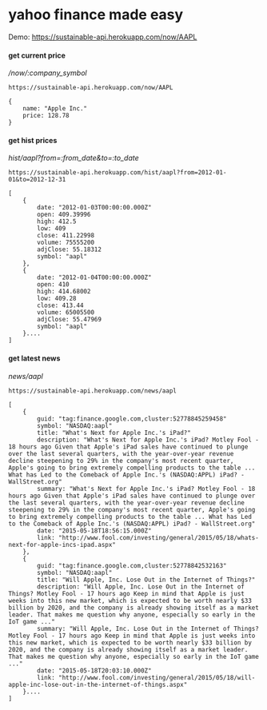 # yahoo finance made easy

Demo: https://sustainable-api.herokuapp.com/now/AAPL

#### get current price

*/now/:company_symbol*

	https://sustainable-api.herokuapp.com/now/AAPL
	
	{
	    name: "Apple Inc."
	    price: 128.78
	}


#### get hist prices

*hist/aapl?from=:from_date&to=:to_date*

	https://sustainable-api.herokuapp.com/hist/aapl?from=2012-01-01&to=2012-12-31

	[
		{
			date: "2012-01-03T00:00:00.000Z"
			open: 409.39996
			high: 412.5
			low: 409
			close: 411.22998
			volume: 75555200
			adjClose: 55.18312
			symbol: "aapl"
		},
		{
			date: "2012-01-04T00:00:00.000Z"
			open: 410
			high: 414.68002
			low: 409.28
			close: 413.44
			volume: 65005500
			adjClose: 55.47969
			symbol: "aapl"
		}....
	]

#### get latest news

*news/aapl*

	https://sustainable-api.herokuapp.com/news/aapl

	[
		{
			guid: "tag:finance.google.com,cluster:52778845259458"
			symbol: "NASDAQ:aapl"
			title: "What's Next for Apple Inc.'s iPad?"
			description: "What's Next for Apple Inc.'s iPad? Motley Fool - 18 hours ago Given that Apple's iPad sales have continued to plunge over the last several quarters, with the year-over-year revenue decline steepening to 29% in the company's most recent quarter, Apple's going to bring extremely compelling products to the table ... What has Led to the Comeback of Apple Inc.'s (NASDAQ:APPL) iPad? - WallStreet.org"
			summary: "What's Next for Apple Inc.'s iPad? Motley Fool - 18 hours ago Given that Apple's iPad sales have continued to plunge over the last several quarters, with the year-over-year revenue decline steepening to 29% in the company's most recent quarter, Apple's going to bring extremely compelling products to the table ... What has Led to the Comeback of Apple Inc.'s (NASDAQ:APPL) iPad? - WallStreet.org"
			date: "2015-05-18T18:56:15.000Z"
			link: "http://www.fool.com/investing/general/2015/05/18/whats-next-for-apple-incs-ipad.aspx"
		},
		{
			guid: "tag:finance.google.com,cluster:52778842532163"
			symbol: "NASDAQ:aapl"
			title: "Will Apple, Inc. Lose Out in the Internet of Things?"
			description: "Will Apple, Inc. Lose Out in the Internet of Things? Motley Fool - 17 hours ago Keep in mind that Apple is just weeks into this new market, which is expected to be worth nearly $33 billion by 2020, and the company is already showing itself as a market leader. That makes me question why anyone, especially so early in the IoT game ..."
			summary: "Will Apple, Inc. Lose Out in the Internet of Things? Motley Fool - 17 hours ago Keep in mind that Apple is just weeks into this new market, which is expected to be worth nearly $33 billion by 2020, and the company is already showing itself as a market leader. That makes me question why anyone, especially so early in the IoT game ..."
			date: "2015-05-18T20:03:10.000Z"
			link: "http://www.fool.com/investing/general/2015/05/18/will-apple-inc-lose-out-in-the-internet-of-things.aspx"
		}....
	]
